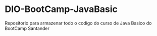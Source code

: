 # DIO-BootCamp-JavaBasic
Repositorio para armazenar todo o codigo do curso de Java Basico do BootCamp Santander
